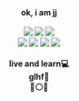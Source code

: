 <div align = "center">
<b>ok, i am jj<b/>
<br><br>

  <img src="https://img.shields.io/badge/JavaScript-f7df1e?style=for-the-badge&logo=JavaScript&logoColor=000">
  <img src="https://img.shields.io/badge/typescript-3178c6?style=for-the-badge&logo=typescript&logoColor=fff">
  <img src="https://img.shields.io/badge/react-23272f?style=for-the-badge&logo=react&logoColor=61dafb">
  <br>
  <img src="https://img.shields.io/badge/axios-5a29e4?style=for-the-badge&logo=axios&logoColor=fff">
  <img src="https://img.shields.io/badge/redux-764ABC?style=for-the-badge&logo=redux&logoColor=fff">
  <img src="https://img.shields.io/badge/mui-007fff?style=for-the-badge&logo=mui&logoColor=fff">
  <img src="https://img.shields.io/badge/Linux-fcc624?style=for-the-badge&logo=Linux&logoColor=000">
  <br>
  <br>
  <!-- <img src="https://img.shields.io/badge/node.js-fff?style=for-the-badge&logo=node.js&logoColor=339933"> -->
  <span font-size = "xx-large"><b>live and learn</b></span>💻<br>
  <b>glhf🤙 <br> 🔵⚪🔴</b>
</div>
